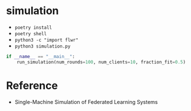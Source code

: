 # simulation
- `poetry install`
- `poetry shell`  
- `python3 -c "import flwr"`
- `python3 simulation.py` 

```python
if __name__ == "__main__":
    run_simulation(num_rounds=100, num_clients=10, fraction_fit=0.5)
```

# Reference
- Single-Machine Simulation of Federated Learning Systems


